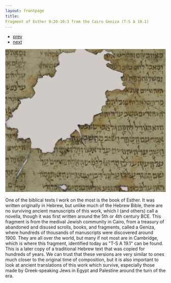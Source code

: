 ```yaml
---
layout: frontpage
title:
Fragment of Esther 9:20-10:3 from the Cairo Geniza (T-S A 19.1)
---
```


<div class="navbar">
  <div class="navbar-inner">
      <ul class="nav">
          <li><a href="pspiegelberg.html">prev</a></li>
          <li><a href="alligator_river.html">next</a></li>
      </ul>
  </div>
</div>

![Fragment of Esther](../bigpublpics/esther.png)

One of the biblical texts I work on the most is the book of Esther. It was written originally in Hebrew, but unlike much of the Hebrew Bible, there are no surviving ancient manuscripts of this work, which I (and others) call a novella, though it was first written around the 5th or 4th century BCE. This fragment is from the medival Jewish community in Cairo, from a treasury of abandoned and disused scrolls, books, and fragments, called a Geniza, where hundreds of thousands of manuscripts were discovered around 1900. They are all over the world, but many if not most are in Cambridge, which is where this fragment, identified today as "T-S A 19.1" can be found. This is a later copy of a traditional Hebrew text that was copied for hundreds of years. We can trust that these versions are very similar to ones much closer to the original time of composition, but it is also important to look at ancient translations of this work which survive, especially those made by Greek-speaking Jews in Egypt and Palestine around the turn of the era.
